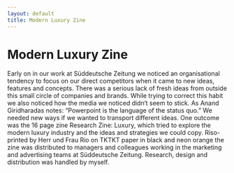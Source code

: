 ```yaml
---
layout: default
title: Modern Luxury Zine
---
```

# Modern Luxury Zine
Early on in our work at Süddeutsche Zeitung we noticed an organisational tendency to focus on our direct competitors when it came to new ideas, features and concepts. There was a serious lack of fresh ideas from outside this small circle of companies and brands. While trying to correct this habit we also noticed how the media we noticed didn‘t seem to stick.
As Anand Giridharadas notes: “Powerpoint is the language of the status quo.” We needed new ways if we wanted to transport different ideas. One outcome was the 16 page zine Research Zine: Luxury, which tried to explore the modern luxury industry and the ideas and strategies we could copy. Riso-printed by Herr und Frau Rio on TKTKT paper in black and neon orange the zine was distributed to managers and colleagues working in the marketing and advertising teams at Süddeutsche Zeitung.
Research, design and distribution was handled by myself.